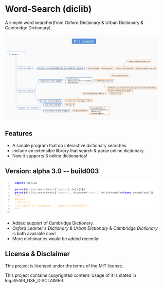 # Word-Search (diclib)
A simple word searcher(from Oxford Dictionary & Urban Dictionary & Cambridge Dictionary).

![Intro](resource/Intro.png)

## Features
- A simple program that do interactive dictionary searches.
- Include an extensible library that search & parse online dictionary.
- Now it supports 3 online dictionaries!

## Version: alpha 3.0 -- build003
![Example](resource/example.png)

- Added support of Cambridge Dictionary.
- *Oxford Learner's Dictionary* & *Urban Dictionary* & *Cambridge Dictionary* is both available now!
- More dictionaries would be added recently!

## License & Disclaimer
This project is licensed under the terms of the MIT license.

This project contains copyrighted content. Usage of it is stated in legal\FAIR_USE_DISCLAIMER.
